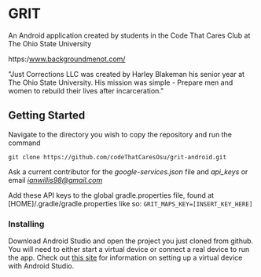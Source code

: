 # GRIT

An Android application created by students in the Code That Cares Club at The Ohio State University

https:/www.backgroundmenot.com/

"Just Corrections LLC was created by Harley Blakeman his senior year at The Ohio State University. His mission was simple - Prepare men and women to rebuild their lives after incarceration."

## Getting Started

Navigate to the directory you wish to copy the repository and run the command

`git clone https://github.com/codeThatCaresOsu/grit-android.git`

Ask a current contributor for the *google-services.json* file and *api_keys*
or email *ianwillis98@gmail.com*

Add these API keys to the global gradle.properties file, found at [HOME]/.gradle/gradle.properties
like so:
`GRIT_MAPS_KEY=[INSERT_KEY_HERE]`

### Installing

Download Android Studio and open the project you just cloned from github.
You will need to either start a virtual device or connect a real device to run the app.
Check out [this site](https://developer.android.com/studio/run/managing-avds.html) for information on setting up a virtual device with Android Studio.
